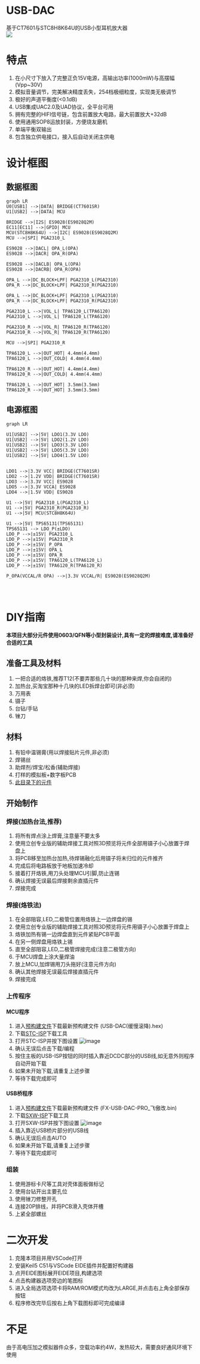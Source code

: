 # USB-DAC
 基于CT7601与STC8H8K64U的USB小型耳机放大器  
 ![](extra/PICTURE/成品外观.jpg)  

# 特点
 1. 在小尺寸下放入了完整正负15V电源，高输出功率(1000mW)与高摆幅(Vpp~30V)  
 2. 模拟音量调节，完美解决精度丢失，254档极细粒度，实现类无极调节  
 3. 极好的声道平衡度(<0.1dB)  
 4. USB集成UAC2.0及UAD协议，全平台可用  
 5. 拥有完整的HIFI信号链，包含前置放大电路，最大前置放大+32dB  
 6. 使用通用SOP8运放封装，方便烧友磨机  
 7. 单端平衡双输出  
 8. 包含独立供电接口，接入后自动关闭主供电  

# 设计框图
## 数据框图
```mermaid
graph LR
U0[USB1] -->|DATA| BRIDGE(CT7601SR)
U1[USB2] -->|DATA| MCU

BRIDGE -->|I2S| ES9028(ES9028Q2M)
EC11[EC11] -->|GPIO| MCU
MCU(STC8H8K64U) -->|I2C| ES9028(ES9028Q2M)
MCU -->|SPI| PGA2310_L

ES9028 -->|DACL| OPA_L(OPA)
ES9028 -->|DACR| OPA_R(OPA)

ES9028 -->|DACLB| OPA_L(OPA)
ES9028 -->|DACRB| OPA_R(OPA)

OPA_L -->|DC_BLOCK+LPF| PGA2310_L(PGA2310)
OPA_R -->|DC_BLOCK+LPF| PGA2310_R(PGA2310)

OPA_L -->|DC_BLOCK+LPF| PGA2310_L(PGA2310)
OPA_R -->|DC_BLOCK+LPF| PGA2310_R(PGA2310)

PGA2310_L -->|VOL_L| TPA6120_L(TPA6120)
PGA2310_L -->|VOL_L| TPA6120_L(TPA6120)

PGA2310_R -->|VOL_R| TPA6120_R(TPA6120)
PGA2310_R -->|VOL_R| TPA6120_R(TPA6120)

MCU -->|SPI| PGA2310_R

TPA6120_L -->|OUT_HOT| 4.4mm(4.4mm)
TPA6120_L -->|OUT_COLD| 4.4mm(4.4mm)

TPA6120_R -->|OUT_HOT| 4.4mm(4.4mm)
TPA6120_R -->|OUT_COLD| 4.4mm(4.4mm)

TPA6120_L -->|OUT_HOT| 3.5mm(3.5mm)
TPA6120_R -->|OUT_HOT| 3.5mm(3.5mm)

```

## 电源框图
```mermaid
graph LR

U1[USB2] -->|5V| LDO1(3.3V LDO)
U1[USB2] -->|5V| LDO2(1.2V LDO)
U1[USB2] -->|5V| LDO3(3.3V LDO)
U1[USB2] -->|5V| LDO5(3.3V LDO)
U1[USB2] -->|5V| LDO4(1.5V LDO)


LDO1 -->|3.3V VCC| BRIDGE(CT7601SR)
LDO2 -->|1.2V VDD| BRIDGE(CT7601SR)
LDO3 -->|3.3V VCC| ES9028
LDO5 -->|3.3V VCCA| ES9028
LDO4 -->|1.5V VDD| ES9028

U1 -->|5V| PGA2310_L(PGA2310_L)
U1 -->|5V| PGA2310_R(PGA2310_R)
U1 -->|5V| MCU(STC8H8K64U)

U1 -->|5V| TPS65131(TPS65131)
TPS65131 --> LDO_P(±LDO)
LDO_P -->|±15V| PGA2310_L
LDO_P -->|±15V| PGA2310_R
LDO_P -->|±15V| P_OPA
LDO_P -->|±15V| OPA_L
LDO_P -->|±15V| OPA_R
LDO_P -->|±15V| TPA6120_L(TPA6120_L)
LDO_P -->|±15V| TPA6120_R(TPA6120_R)

P_OPA(VCCAL/R OPA) -->|3.3V VCCAL/R| ES9028(ES9028Q2M)




```

# DIY指南
**本项目大部分元件使用0603/QFN等小型封装设计,具有一定的焊接难度,请准备好合适的工具**

## 准备工具及材料
 1. 一把合适的烙铁,推荐T12(不要弄那些几十块的那种来焊,你会自闭的)  
 2. 加热台,买淘宝那种十几块的LED拆焊台即可(非必须)  
 3. 万用表
 4. 镊子
 5. 台钻/手钻
 6. 锉刀

## 材料  
 1. 有铅中温锡膏(用以焊接贴片元件,非必须)
 2. 焊锡丝
 3. 助焊剂/焊宝/松香(辅助焊接)
 4. 打样的模拟板+数字板PCB
 5. [此目录下的元件](https://github.com/fangxx3863/USB-DAC-PRO/tree/main/extra)

## 开始制作  
### 焊接(加热台法,推荐)  
 1. 将所有焊点涂上焊膏,注意量不要太多  
 2. 使用立创专业版的辅助焊接工具对照3D预览将元件全部用镊子小心放置于焊盘上  
 3. 将PCB移至加热台加热,待焊锡融化后用镊子将未归位的元件推齐  
 4. 完成后将电路板放于地板加速冷却  
 5. 接着打开烙铁,用刀头处理MCU引脚,防止连锡  
 6. 确认焊接无误最后焊接剩余直插元件  
 7. 焊接完成  

### 焊接(烙铁法)  
 1. 在全部阻容,LED,二极管位置用烙铁上一边焊盘的锡
 2. 使用立创专业版的辅助焊接工具对照3D预览将元件用镊子小心放置于焊盘上  
 3. 烙铁加热有锡一边焊盘直到元件紧贴PCB平面  
 4. 在另一侧焊盘用烙铁上锡  
 5. 直至全部阻容,LED,二极管焊接完成(注意二极管方向)  
 6. 于MCU焊盘上涂大量焊油  
 7. 放上MCU,加焊锡用刀头拖好(注意元件方向)  
 8. 确认其他焊接无误最后焊接直插元件  
 9. 焊接完成  


### 上传程序  
#### MCU程序
 1. 进入[预构建文件](https://github.com/fangxx3863/USB-DAC-PRO/tree/main/extra/STC8H8K64U)下载最新预构建文件 (USB-DAC(缓慢滚降).hex)  
 2. 下载[STC-ISP](https://github.com/fangxx3863/USB-DAC-PRO/blob/main/extra/STC8H8K64U/stcai-isp-v6.94E.exe)下载工具  
 3. 打开STC-ISP并按下图设置  ![image](extra/PICTURE/MCU烧录选项.png)   
 4. 确认无误后点击下载/编程  
 5. 按住主板的USB-ISP按钮的同时插入靠近DCDC部分的USB线,如无意外则程序自动开始下载  
 6. 如果未开始下载,请重复上述步骤  
 7. 等待下载完成即可  

#### USB桥程序
 1. 进入[预构建文件](https://github.com/fangxx3863/USB-DAC-PRO/tree/main/extra/CT7601)下载最新预构建文件 (FX-USB-DAC-PRO_飞傲改.bin)  
 2. 下载[SXW-ISP](https://github.com/fangxx3863/USB-DAC-PRO/blob/main/extra/CT7601/SXW_ISP_Tool.rar)下载工具  
 3. 打开SXW-ISP并按下图设置  ![image](extra/PICTURE/USB桥烧录选项.png)   
 4. 插入靠近USB桥片部分的USB线  
 5. 确认无误后点击AUTO   
 6. 如果未开始下载,请重复上述步骤  
 7. 等待下载完成即可 

### 组装  
 1. 使用游标卡尺等工具对壳体面板做标记  
 2. 使用台钻开出主要孔位  
 3. 使用锉刀修整开孔
 4. 连接20P排线，并将PCB滑入壳体开槽  
 5. 上紧全部螺丝


# 二次开发
 1. 克隆本项目并用VSCode打开  
 2. 安装Keil5 C51与VSCode EIDE插件并配置好构建器  
 3. 点开EIDE图标展开EIDE项目,构建选项  
 4. 点击构建器选项旁边的笔图标  
 5. 进入全局选项选项卡将RAM/ROM模式均改为LARGE,并点击右上角全部保存按钮  
 6. 程序修改完毕后按右上角下载图标即可完成编译  

# 不足
由于高电压加之模拟器件众多，空载功率约4W，发热较大，需要良好通风环境下使用  